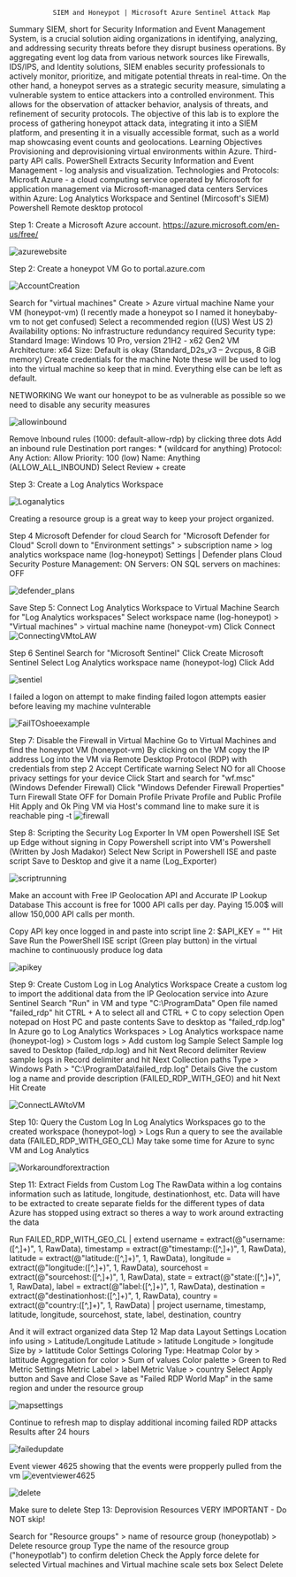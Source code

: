                SIEM and Honeypot | Microsoft Azure Sentinel Attack Map

Summary
SIEM, short for Security Information and Event Management System, is a crucial solution aiding organizations in identifying, analyzing, and addressing security threats before they disrupt business operations. By aggregating event log data from various network sources like Firewalls, IDS/IPS, and Identity solutions, SIEM enables security professionals to actively monitor, prioritize, and mitigate potential threats in real-time. On the other hand, a honeypot serves as a strategic security measure, simulating a vulnerable system to entice attackers into a controlled environment. This allows for the observation of attacker behavior, analysis of threats, and refinement of security protocols. The objective of this lab is to explore the process of gathering honeypot attack data, integrating it into a SIEM platform, and presenting it in a visually accessible format, such as a world map showcasing event counts and geolocations.
Learning Objectives
Provisioning and deprovisioning virtual environments within Azure.
Third-party API calls.
PowerShell Extracts
Security Information and Event Management - log analysis and visualization.
Technologies and Protocols: 
Microsft Azure - a cloud computing service operated by Microsoft for application management via Microsoft-managed data centers
Services within Azure: Log Analytics Workspace and Sentinel (Mircosoft's SIEM)
Powershell
Remote desktop protocol

Step 1: Create a Microsoft Azure account. https://azure.microsoft.com/en-us/free/

 ![azurewebsite](https://github.com/JamesSoria/azure-sentinel-attack-map/assets/106378237/4339332b-9652-440c-8c68-3d1b5a12ecdc)


Step 2: Create a honeypot VM
Go to portal.azure.com

![AccountCreation](https://github.com/JamesSoria/azure-sentinel-attack-map/assets/106378237/32f7ee5a-09f3-4759-9b81-08385e19045c)

Search for "virtual machines"
Create > Azure virtual machine 
Name your VM (honeypot-vm) (I recently made a honeypot so I named it honeybaby-vm to not get confused)
Select a recommended region ((US) West US 2)
Availability options: No infrastructure redundancy required
Security type: Standard
Image: Windows 10 Pro, version 21H2 - x62 Gen2
VM Architecture: x64
Size: Default is okay (Standard_D2s_v3 – 2vcpus, 8 GiB memory)
Create credentials for the machine
Note these will be used to log into the virtual machine so keep that in mind. 
Everything else can be left as default. 

NETWORKING 
We want our honeypot to be as vulnerable as possible so we need to disable any security measures

![allowinbound](https://github.com/JamesSoria/azure-sentinel-attack-map/assets/106378237/d63e1706-c9cf-4d66-9794-8378b81ea849)
 
Remove Inbound rules (1000: default-allow-rdp) by clicking three dots
Add an inbound rule
Destination port ranges: * (wildcard for anything)
Protocol: Any
Action: Allow
Priority: 100 (low)
Name: Anything (ALLOW_ALL_INBOUND)
Select Review + create

Step 3: Create a Log Analytics Workspace
 
 ![Loganalytics](https://github.com/JamesSoria/azure-sentinel-attack-map/assets/106378237/ffa7f81a-6aae-49f5-b581-62fb529ac9dc)

Creating a resource group is a great way to keep your project organized. 

Step 4 Microsoft Defender for cloud
Search for "Microsoft Defender for Cloud"
Scroll down to "Environment settings" > subscription name > log analytics workspace name (log-honeypot)
Settings | Defender plans
Cloud Security Posture Management: ON
Servers: ON
SQL servers on machines: OFF

![defender_plans](https://github.com/JamesSoria/azure-sentinel-attack-map/assets/106378237/a09ce1e0-3273-4cc6-a201-5a1361f89827)


 Save
Step 5: Connect Log Analytics Workspace to Virtual Machine
Search for "Log Analytics workspaces"
Select workspace name (log-honeypot) > "Virtual machines" > virtual machine name (honeypot-vm)
Click Connect 
![ConnectingVMtoLAW](https://github.com/JamesSoria/azure-sentinel-attack-map/assets/106378237/0e2d9588-5852-4ab8-8a2f-e46c2a154327)


Step 6 Sentinel
Search for "Microsoft Sentinel"
Click Create Microsoft Sentinel
Select Log Analytics workspace name (honeypot-log)
Click Add  

![sentiel](https://github.com/JamesSoria/azure-sentinel-attack-map/assets/106378237/74a0dc92-f791-44c4-a758-d95dc52e7a88)

I failed a logon on attempt to make finding failed logon attempts easier before leaving my machine vulnterable 
 
![FailTOshoeexample](https://github.com/JamesSoria/azure-sentinel-attack-map/assets/106378237/c41748cc-55dd-4f07-b7de-b0d07c422f3f)

Step 7: Disable the Firewall in Virtual Machine
Go to Virtual Machines and find the honeypot VM (honeypot-vm)
By clicking on the VM copy the IP address
Log into the VM via Remote Desktop Protocol (RDP) with credentials from step 2
Accept Certificate warning
Select NO for all Choose privacy settings for your device
Click Start and search for "wf.msc" (Windows Defender Firewall)
Click "Windows Defender Firewall Properties"
Turn Firewall State OFF for Domain Profile Private Profile and Public Profile
Hit Apply and Ok
Ping VM via Host's command line to make sure it is reachable ping -t <VM IP>
 ![firewall](https://github.com/JamesSoria/azure-sentinel-attack-map/assets/106378237/fce7dba1-8586-4abc-b220-205d0668415e)



Step 8: Scripting the Security Log Exporter
In VM open Powershell ISE
Set up Edge without signing in
Copy Powershell script into VM's Powershell (Written by Josh Madakor)
Select New Script in Powershell ISE and paste script
Save to Desktop and give it a name (Log_Exporter)

 ![scriptrunning](https://github.com/JamesSoria/azure-sentinel-attack-map/assets/106378237/d472d641-7959-4d4d-9674-99270478714f)


Make an account with Free IP Geolocation API and Accurate IP Lookup Database
This account is free for 1000 API calls per day. Paying 15.00$ will allow 150,000 API calls per month.

Copy API key once logged in and paste into script line 2: $API_KEY = "<API key>"
Hit Save
Run the PowerShell ISE script (Green play button) in the virtual machine to continuously produce log data 

![apikey](https://github.com/JamesSoria/azure-sentinel-attack-map/assets/106378237/de834c6f-00f2-4bc0-b5eb-b074a17c9aa0)


Step 9: Create Custom Log in Log Analytics Workspace
Create a custom log to import the additional data from the IP Geolocation service into Azure Sentinel
Search "Run" in VM and type "C:\ProgramData"
Open file named "failed_rdp" hit CTRL + A to select all and CTRL + C to copy selection
Open notepad on Host PC and paste contents
Save to desktop as "failed_rdp.log"
In Azure go to Log Analytics Workspaces > Log Analytics workspace name (honeypot-log) > Custom logs > Add custom log
Sample
Select Sample log saved to Desktop (failed_rdp.log) and hit Next
Record delimiter
Review sample logs in Record delimiter and hit Next
Collection paths
Type > Windows
Path > "C:\ProgramData\failed_rdp.log"
Details
Give the custom log a name and provide description (FAILED_RDP_WITH_GEO) and hit Next
Hit Create

![ConnectLAWtoVM](https://github.com/JamesSoria/azure-sentinel-attack-map/assets/106378237/23a12867-d98d-4c76-aa9b-b7fa55ec96e9)

 
Step 10: Query the Custom Log
In Log Analytics Workspaces go to the created workspace (honeypot-log) > Logs
Run a query to see the available data (FAILED_RDP_WITH_GEO_CL)
May take some time for Azure to sync VM and Log Analytics
 
![Workaroundforextraction](https://github.com/JamesSoria/azure-sentinel-attack-map/assets/106378237/d415626f-42fa-4cd6-a16e-bc04f4f93b21)

Step 11: Extract Fields from Custom Log
The RawData within a log contains information such as latitude, longitude, destinationhost, etc. Data will have to be extracted to create separate fields for the different types of data
Azure has stopped using extract so theres a way to work around extracting the data

Run FAILED_RDP_WITH_GEO_CL
| extend username = extract(@"username:([^,]+)", 1, RawData),
         timestamp = extract(@"timestamp:([^,]+)", 1, RawData),
         latitude = extract(@"latitude:([^,]+)", 1, RawData),
         longitude = extract(@"longitude:([^,]+)", 1, RawData),
         sourcehost = extract(@"sourcehost:([^,]+)", 1, RawData),
         state = extract(@"state:([^,]+)", 1, RawData),
         label = extract(@"label:([^,]+)", 1, RawData),
         destination = extract(@"destinationhost:([^,]+)", 1, RawData),
         country = extract(@"country:([^,]+)", 1, RawData)
| project username, timestamp, latitude, longitude, sourcehost, state, label, destination, country

And it will extract organized data
Step 12 Map data 
Layout Settings
Location info using > Latitude/Longitude
Latitude > latitude
Longitude > longitude
Size by > lattitude
Color Settings
Coloring Type: Heatmap
Color by > lattitude
Aggregation for color > Sum of values
Color palette > Green to Red
Metric Settings
Metric Label > label
Metric Value > country
Select Apply button and Save and Close
Save as "Failed RDP World Map" in the same region and under the resource group  

![mapsettings](https://github.com/JamesSoria/azure-sentinel-attack-map/assets/106378237/d23e0429-bb65-45d0-8095-182e03207baa)


Continue to refresh map to display additional incoming failed RDP attacks
Results after 24 hours

![failedupdate](https://github.com/JamesSoria/azure-sentinel-attack-map/assets/106378237/b670ea6f-79af-4245-9437-30783b1a64a9)

 
Event viewer 4625
 showing that the events were propperly pulled from the vm
![eventviewer4625](https://github.com/JamesSoria/azure-sentinel-attack-map/assets/106378237/7c1b89fb-e4f7-444e-b9d2-b4430423f036)


![delete](https://github.com/JamesSoria/azure-sentinel-attack-map/assets/106378237/2ac7aa7e-f1e7-458b-b7c5-40853d53b501)

Make sure to delete 
Step 13: Deprovision Resources
VERY IMPORTANT - Do NOT skip!

Search for "Resource groups" > name of resource group (honeypotlab) > Delete resource group
Type the name of the resource group ("honeypotlab") to confirm deletion
Check the Apply force delete for selected Virtual machines and Virtual machine scale sets box
Select Delete
